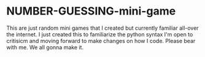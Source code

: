 # NUMBER-GUESSING-mini-game
This are just random mini games that I created but currently familiar all-over the internet. I just created this to familiarize the python syntax
I'm open to critisicm and moving forward to make changes on how I code. Please bear with me. We all gonna make it.
